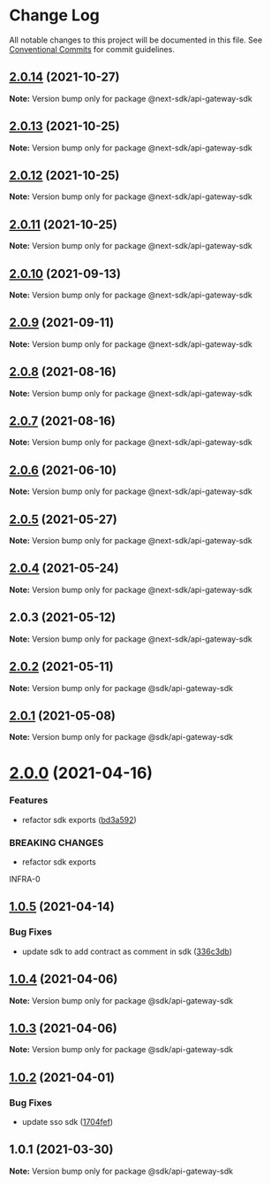 # Change Log

All notable changes to this project will be documented in this file.
See [Conventional Commits](https://conventionalcommits.org) for commit guidelines.

## [2.0.14](https://github.com/easyops-cn/next-providers/compare/@next-sdk/api-gateway-sdk@2.0.13...@next-sdk/api-gateway-sdk@2.0.14) (2021-10-27)

**Note:** Version bump only for package @next-sdk/api-gateway-sdk

## [2.0.13](https://github.com/easyops-cn/next-providers/compare/@next-sdk/api-gateway-sdk@2.0.12...@next-sdk/api-gateway-sdk@2.0.13) (2021-10-25)

**Note:** Version bump only for package @next-sdk/api-gateway-sdk

## [2.0.12](https://github.com/easyops-cn/next-providers/compare/@next-sdk/api-gateway-sdk@2.0.11...@next-sdk/api-gateway-sdk@2.0.12) (2021-10-25)

**Note:** Version bump only for package @next-sdk/api-gateway-sdk

## [2.0.11](https://github.com/easyops-cn/next-providers/compare/@next-sdk/api-gateway-sdk@2.0.10...@next-sdk/api-gateway-sdk@2.0.11) (2021-10-25)

**Note:** Version bump only for package @next-sdk/api-gateway-sdk

## [2.0.10](https://github.com/easyops-cn/next-providers/compare/@next-sdk/api-gateway-sdk@2.0.9...@next-sdk/api-gateway-sdk@2.0.10) (2021-09-13)

**Note:** Version bump only for package @next-sdk/api-gateway-sdk

## [2.0.9](https://github.com/easyops-cn/next-providers/compare/@next-sdk/api-gateway-sdk@2.0.8...@next-sdk/api-gateway-sdk@2.0.9) (2021-09-11)

**Note:** Version bump only for package @next-sdk/api-gateway-sdk

## [2.0.8](https://github.com/easyops-cn/next-providers/compare/@next-sdk/api-gateway-sdk@2.0.7...@next-sdk/api-gateway-sdk@2.0.8) (2021-08-16)

**Note:** Version bump only for package @next-sdk/api-gateway-sdk

## [2.0.7](https://github.com/easyops-cn/next-providers/compare/@next-sdk/api-gateway-sdk@2.0.6...@next-sdk/api-gateway-sdk@2.0.7) (2021-08-16)

**Note:** Version bump only for package @next-sdk/api-gateway-sdk

## [2.0.6](https://github.com/easyops-cn/next-providers/compare/@next-sdk/api-gateway-sdk@2.0.5...@next-sdk/api-gateway-sdk@2.0.6) (2021-06-10)

**Note:** Version bump only for package @next-sdk/api-gateway-sdk

## [2.0.5](https://github.com/easyops-cn/next-providers/compare/@next-sdk/api-gateway-sdk@2.0.4...@next-sdk/api-gateway-sdk@2.0.5) (2021-05-27)

**Note:** Version bump only for package @next-sdk/api-gateway-sdk

## [2.0.4](https://github.com/easyops-cn/next-providers/compare/@next-sdk/api-gateway-sdk@2.0.3...@next-sdk/api-gateway-sdk@2.0.4) (2021-05-24)

**Note:** Version bump only for package @next-sdk/api-gateway-sdk

## 2.0.3 (2021-05-12)

**Note:** Version bump only for package @next-sdk/api-gateway-sdk

## [2.0.2](https://gitlab-as-provider-bot/anyclouds/next-providers/compare/@sdk/api-gateway-sdk@2.0.1...@sdk/api-gateway-sdk@2.0.2) (2021-05-11)

**Note:** Version bump only for package @sdk/api-gateway-sdk

## [2.0.1](https://gitlab-as-provider-bot/anyclouds/next-providers/compare/@sdk/api-gateway-sdk@2.0.0...@sdk/api-gateway-sdk@2.0.1) (2021-05-08)

**Note:** Version bump only for package @sdk/api-gateway-sdk

# [2.0.0](https://git.easyops.local/anyclouds/next-providers/compare/@sdk/api-gateway-sdk@1.0.5...@sdk/api-gateway-sdk@2.0.0) (2021-04-16)

### Features

- refactor sdk exports ([bd3a592](https://git.easyops.local/anyclouds/next-providers/commits/bd3a592e674f37743c35eb2a89ce665c07011539))

### BREAKING CHANGES

- refactor sdk exports

INFRA-0

## [1.0.5](https://gitlab-as-provider-bot/anyclouds/next-providers/compare/@sdk/api-gateway-sdk@1.0.4...@sdk/api-gateway-sdk@1.0.5) (2021-04-14)

### Bug Fixes

- update sdk to add contract as comment in sdk ([336c3db](https://gitlab-as-provider-bot/anyclouds/next-providers/commit/336c3dbe30fd280bd67e12a53ca70960345e75e0))

## [1.0.4](https://git.easyops.local/anyclouds/next-providers/compare/@sdk/api-gateway-sdk@1.0.3...@sdk/api-gateway-sdk@1.0.4) (2021-04-06)

**Note:** Version bump only for package @sdk/api-gateway-sdk

## [1.0.3](https://gitlab-as-provider-bot/anyclouds/next-providers/compare/@sdk/api-gateway-sdk@1.0.2...@sdk/api-gateway-sdk@1.0.3) (2021-04-06)

**Note:** Version bump only for package @sdk/api-gateway-sdk

## [1.0.2](https://git.easyops.local/anyclouds/next-providers/compare/@sdk/api-gateway-sdk@1.0.1...@sdk/api-gateway-sdk@1.0.2) (2021-04-01)

### Bug Fixes

- update sso sdk ([1704fef](https://git.easyops.local/anyclouds/next-providers/commits/1704fef20573a3a3ce08018fdb64e12ae3741b3f))

## 1.0.1 (2021-03-30)

**Note:** Version bump only for package @sdk/api-gateway-sdk
